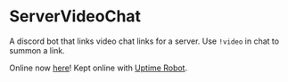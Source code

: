 # ServerVideoChat
A discord bot that links video chat links for a server.
Use `!video` in chat to summon a link.

Online now [here](https://repl.it/@KaceCottam/ServerVideoChat)!
Kept online with [Uptime Robot](https://uptimerobot.com/).